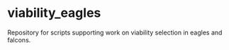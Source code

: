 # viability_eagles

Repository for scripts supporting work on viability selection in eagles and falcons.

